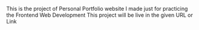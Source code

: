 This is the project of Personal Portfolio website I made just for practicing the Frontend Web Development
This project will be live in the given URL or Link
